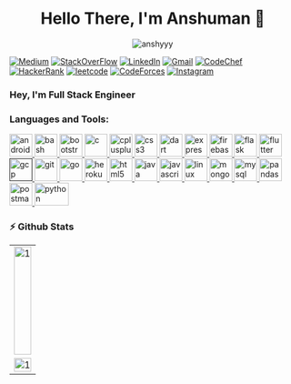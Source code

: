 <h1 align="center">Hello There, I'm Anshuman 👋</h1>
<p align="center"> <img src="https://komarev.com/ghpvc/?username=anshyyy&label=Profile%20views&color=0e75b6&style=flat" alt="anshyyy" /> </p>

[![Medium](https://img.shields.io/badge/Medium-333333?style=for-the-badge&logo=medium&logoColor=white)](https://medium.com/@anshyyy)
[![StackOverFlow](https://img.shields.io/badge/StackOverflow-E1306r?style=for-the-badge&logo=stackoverflow&logoColor=white)](https://stackoverflow.com/users/14713427/anshuman-sharma)
[![LinkedIn](https://img.shields.io/badge/LinkedIn-412?style=for-the-badge&logo=linkedin&logoColor=white)](https://www.linkedin.com/in/anshuman-sharma-4a7675a8/)
[![Gmail](https://img.shields.io/badge/Gmail-322?style=for-the-badge&logo=gmail&logoColor=white)](mailto:anshuman9998@gmail.com)
[![CodeChef](https://img.shields.io/badge/CodeChef-E21?style=for-the-badge&logo=codechef&logoColor=white)](https://www.codechef.com/users/codewithanshu)
[![HackerRank](https://img.shields.io/badge/HackerRank-1DA?style=for-the-badge&logo=hackerrank&logoColor=white)](https://www.hackerrank.com/anshuman9998)
[![leetcode](https://img.shields.io/badge/leetcode-1DA1F2?style=for-the-badge&logo=leetcode&logoColor=white)](https://leetcode.com/Anshyyy/)
[![CodeForces](https://img.shields.io/badge/CodeForces-E1306r?style=for-the-badge&logo=codeforces&logoColor=white)](https://codeforces.com/profile/heheboi)
[![Instagram](https://img.shields.io/badge/Instagram-E1306C?style=for-the-badge&logo=instagram&logoColor=white)](https://instagram.com/anshumansharmaaa)




### Hey, I'm Full Stack Engineer

<h3 align="left">Languages and Tools:</h3>
<p align="left"> <a href="https://developer.android.com" target="_blank" rel="noreferrer"> <img src="https://upload.wikimedia.org/wikipedia/commons/thumb/d/d7/Android_robot.svg/1745px-Android_robot.svg.png" alt="android" width="40" height="40"/> </a><a href="https://www.gnu.org/software/bash/" target="_blank" rel="noreferrer"> <img src="https://www.vectorlogo.zone/logos/gnu_bash/gnu_bash-icon.svg" alt="bash" width="40" height="40"/> </a> <a href="https://getbootstrap.com" target="_blank" rel="noreferrer"> <img src="https://upload.wikimedia.org/wikipedia/commons/thumb/b/b2/Bootstrap_logo.svg/2560px-Bootstrap_logo.svg.png" alt="bootstrap" width="40" height="40"/> </a> <a href="https://www.cprogramming.com/" target="_blank" rel="noreferrer"> <img src="https://upload.wikimedia.org/wikipedia/commons/1/19/C_Logo.png" alt="c" width="40" height="40"/> </a> <a href="https://www.w3schools.com/cpp/" target="_blank" rel="noreferrer"> <img src="https://upload.wikimedia.org/wikipedia/commons/thumb/1/18/ISO_C%2B%2B_Logo.svg/306px-ISO_C%2B%2B_Logo.svg.png" alt="cplusplus" width="40" height="40"/> </a> <a href="https://www.w3schools.com/css/" target="_blank" rel="noreferrer"> <img src="https://upload.wikimedia.org/wikipedia/commons/thumb/d/d5/CSS3_logo_and_wordmark.svg/1452px-CSS3_logo_and_wordmark.svg.png" alt="css3" width="40" height="40"/> </a> <a href="https://dart.dev" target="_blank" rel="noreferrer"> <img src="https://www.vectorlogo.zone/logos/dartlang/dartlang-icon.svg" alt="dart" width="40" height="40"/> </a> <a href="https://expressjs.com" target="_blank" rel="noreferrer"> <img src="https://www.vectorlogo.zone/logos/expressjs/expressjs-ar21.svg" alt="express" width="40" height="40"/> </a> <a href="https://firebase.google.com/" target="_blank" rel="noreferrer"> <img src="https://www.vectorlogo.zone/logos/firebase/firebase-icon.svg" alt="firebase" width="40" height="40"/> </a> <a href="https://flask.palletsprojects.com/" target="_blank" rel="noreferrer"> <img src="https://www.vectorlogo.zone/logos/pocoo_flask/pocoo_flask-icon.svg" alt="flask" width="40" height="40"/> </a> <a href="https://flutter.dev" target="_blank" rel="noreferrer"> <img src="https://www.vectorlogo.zone/logos/flutterio/flutterio-icon.svg" alt="flutter" width="40" height="40"/> </a> <a href="" target="_blank" rel="noreferrer"> <img src="https://www.vectorlogo.zone/logos/visualstudio_code/visualstudio_code-icon.svg" alt="gcp" width="40" height="40"/> </a> <a href="https://git-scm.com/" target="_blank" rel="noreferrer"> <img src="https://www.vectorlogo.zone/logos/git-scm/git-scm-icon.svg" alt="git" width="40" height="40"/> </a> <a href="https://golang.org" target="_blank" rel="noreferrer"> <img src="https://www.vectorlogo.zone/logos/golang/golang-ar21.svg" alt="go" width="40" height="40"/> </a><a href="https://heroku.com" target="_blank" rel="noreferrer"> <img src="https://www.vectorlogo.zone/logos/heroku/heroku-icon.svg" alt="heroku" width="40" height="40"/> </a> <a href="https://www.w3.org/html/" target="_blank" rel="noreferrer"> <img src="https://www.vectorlogo.zone/logos/w3_html5/w3_html5-icon.svg" alt="html5" width="40" height="40"/> </a> <a href="https://www.java.com" target="_blank" rel="noreferrer"> <img src="https://www.vectorlogo.zone/logos/java/java-icon.svg" alt="java" width="40" height="40"/> </a> <a href="https://developer.mozilla.org/en-US/docs/Web/JavaScript" target="_blank" rel="noreferrer"> <img src="https://www.vectorlogo.zone/logos/javascript/javascript-icon.svg" alt="javascript" width="40" height="40"/> </a> <a href="https://www.linux.org/" target="_blank" rel="noreferrer"> <img src="https://www.vectorlogo.zone/logos/linux/linux-icon.svg" alt="linux" width="40" height="40"/> </a> <a href="https://www.mongodb.com/" target="_blank" rel="noreferrer"> <img src="https://www.vectorlogo.zone/logos/mongodb/mongodb-icon.svg" alt="mongodb" width="40" height="40"/> </a>  <a href="https://www.mysql.com/" target="_blank" rel="noreferrer"> <img src="https://www.vectorlogo.zone/logos/mysql/mysql-ar21.svg" alt="mysql" width="40" height="40"/> </a><a href="https://pandas.pydata.org/" target="_blank" rel="noreferrer"> <img src="https://www.vectorlogo.zone/logos/usepanda/usepanda-icon.svg" alt="pandas" width="40" height="40"/> </a> <a href="https://postman.com" target="_blank" rel="noreferrer"> <img src="https://www.vectorlogo.zone/logos/getpostman/getpostman-icon.svg" alt="postman" width="40" height="40"/> </a> <a href="https://www.python.org" target="_blank" rel="noreferrer"> <img src="https://www.vectorlogo.zone/logos/python/python-ar21.svg" alt="python" width="60" height="40"/> </a> </p>


### ⚡ Github Stats
<table>
  <tr>
    <td><img src="https://github-readme-stats.vercel.app/api/top-langs/?username=anshyyy&theme=radical&layout=compact&hide=Jupyter%20Notebook&langs_count=8"  display=block height=190 width=100% align="center" alt="1"></td>
   </tr>

  <tr>
    <td><img src="https://github-profile-summary-cards.vercel.app/api/cards/profile-details?username=anshyyy&theme=solarized_dark"  display=block width=100% height=auto alt="1"></td>
   </tr>      
</table>

